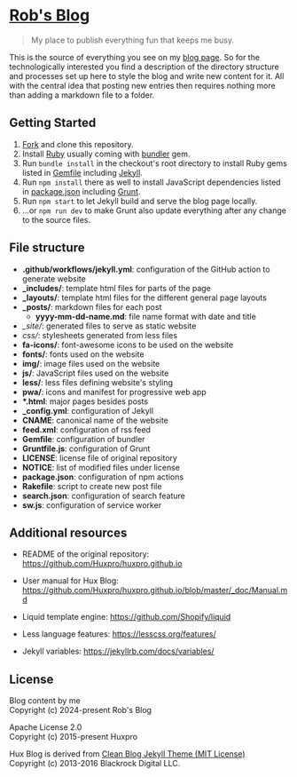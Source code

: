 # [Rob's Blog](https://rzllmr.github.io/blog/)
> My place to publish everything fun that keeps me busy.

This is the source of everything you see on my [blog page](https://rzllmr.github.io/blog/). So for the technologically interested you find a description of the directory structure and processes set up here to style the blog and write new content for it. All with the central idea that posting new entries then requires nothing more than adding a markdown file to a folder.

## Getting Started

1. [Fork](https://github.com/rzllmr/blog/fork) and clone this repository.
1. Install [Ruby](https://www.ruby-lang.org/en/) usually coming with [bundler](https://rubygems.org/gems/bundler) gem.
1. Run `bundle install` in the checkout's root directory to install Ruby gems listed in [Gemfile](./Gemfile) including [Jekyll](https://jekyllrb.com/).
1. Run `npm install` there as well to install JavaScript dependencies listed in [package.json](./package.json) including [Grunt](https://www.npmjs.com/package/grunt).
1. Run `npm start` to let Jekyll build and serve the blog page locally.
1. ...or `npm run dev` to make Grunt also update everything after any change to the source files.

## File structure

- **.github/workflows/jekyll.yml**: configuration of the GitHub action to generate website
- **_includes/**: template html files for parts of the page
- **_layouts/**: template html files for the different general page layouts
- **_posts/**: markdown files for each post
  - **yyyy-mm-dd-name.md**: file name format with date and title
- *_site/*: generated files to serve as static website
- *css/*: stylesheets generated from less files
- **fa-icons/**: font-awesome icons to be used on the website
- **fonts/**: fonts used on the website
- **img/**: image files used on the website
- **js/**: JavaScript files used on the website
- **less/**: less files defining website's styling
- **pwa/**: icons and manifest for progressive web app
- **\*.html**: major pages besides posts
- **_config.yml**: configuration of Jekyll
- **CNAME**: canonical name of the website
- **feed.xml**: configuration of rss feed
- **Gemfile**: configuration of bundler
- **Gruntfile.js**: configuration of Grunt
- **LICENSE**: license file of original repository
- **NOTICE**: list of modified files under license
- **package.json**: configuration of npm actions
- **Rakefile**: script to create new post file
- **search.json**: configuration of search feature
- **sw.js**: configuration of service worker

## Additional resources

- README of the original repository: https://github.com/Huxpro/huxpro.github.io
- User manual for Hux Blog: https://github.com/Huxpro/huxpro.github.io/blob/master/_doc/Manual.md

- Liquid template engine: https://github.com/Shopify/liquid
- Less language features: https://lesscss.org/features/
- Jekyll variables: https://jekyllrb.com/docs/variables/

## License

Blog content by me<br>
Copyright (c) 2024-present Rob's Blog

Apache License 2.0<br>
Copyright (c) 2015-present Huxpro

Hux Blog is derived from [Clean Blog Jekyll Theme (MIT License)](https://github.com/BlackrockDigital/startbootstrap-clean-blog-jekyll/)<br>
Copyright (c) 2013-2016 Blackrock Digital LLC.
